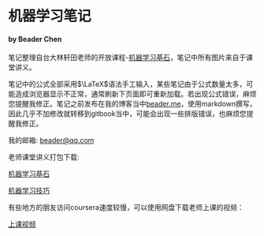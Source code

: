 # 机器学习笔记
#### by Beader Chen

笔记整理自台大林轩田老师的开放课程-[机器学习基石](https://www.coursera.org/course/ntumlone)，笔记中所有图片来自于课堂讲义。

笔记中的公式全部采用$\LaTeX$语法手工输入，某些笔记由于公式数量太多，可能造成浏览器显示不正常，通常刷新下页面即可重新加载。若出现公式错误，麻烦您提醒我修正。笔记之前发布在我的博客当中[beader.me](http://beader.me)，使用markdown撰写，因此几乎不加修改就转移到gitbook当中，可能会出现一些排版错误，也麻烦您提醒我修正。

我的邮箱:
[beader@qq.com](mailto:beader@qq.com)  

老师课堂讲义打包下载:

[机器学习基石](http://pan.baidu.com/s/1c0rJfjU)

[机器学习技巧](http://pan.baidu.com/s/1bngpNL9)

有些地方的朋友访问coursera速度较慢，可以使用网盘下载老师上课的视频：

[上课视频](http://pan.baidu.com/s/1mgt4D3y)